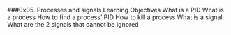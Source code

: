 ###0x05. Processes and signals
Learning Objectives
What is a PID
What is a process
How to find a process’ PID
How to kill a process
What is a signal
What are the 2 signals that cannot be ignored
